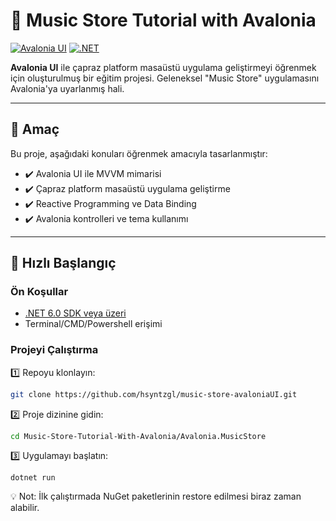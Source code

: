 # 🎵 Music Store Tutorial with Avalonia

[![Avalonia UI](https://img.shields.io/badge/Avalonia-UI-purple.svg)](https://avaloniaui.net/)
[![.NET](https://img.shields.io/badge/.NET-6.0-blue.svg)](https://dotnet.microsoft.com/)

**Avalonia UI** ile çapraz platform masaüstü uygulama geliştirmeyi öğrenmek için oluşturulmuş bir eğitim projesi. Geleneksel "Music Store" uygulamasını Avalonia'ya uyarlanmış hali.

---

## 🎯 Amaç
Bu proje, aşağıdaki konuları öğrenmek amacıyla tasarlanmıştır:
- ✔️ Avalonia UI ile MVVM mimarisi
- ✔️ Çapraz platform masaüstü uygulama geliştirme
- ✔️ Reactive Programming ve Data Binding
- ✔️ Avalonia kontrolleri ve tema kullanımı

---

## 🚀 Hızlı Başlangıç

### Ön Koşullar
- [.NET 6.0 SDK veya üzeri](https://dotnet.microsoft.com/download)
- Terminal/CMD/Powershell erişimi

### Projeyi Çalıştırma
1️⃣ Repoyu klonlayın:
```bash
git clone https://github.com/hsyntzgl/music-store-avaloniaUI.git

```

2️⃣ Proje dizinine gidin:

```bash
cd Music-Store-Tutorial-With-Avalonia/Avalonia.MusicStore

```
3️⃣ Uygulamayı başlatın:

```
dotnet run
```

💡 Not: İlk çalıştırmada NuGet paketlerinin restore edilmesi biraz zaman alabilir.